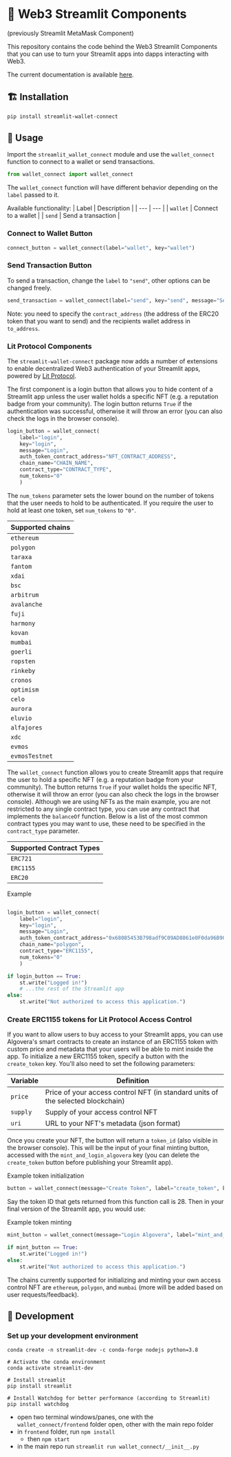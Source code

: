 # 🦊 Web3 Streamlit Components

(previously Streamlit MetaMask Component)

This repository contains the code behind the Web3 Streamlit Components that you can use to turn your Streamlit apps into dapps interacting with Web3.

The current documentation is available [here](docs.md).

## 🏗 Installation

```bash
pip install streamlit-wallet-connect
```

## 🤝 Usage
Import the `streamlit_wallet_connect` module and use the `wallet_connect` function to connect to a wallet or send transactions.

```python
from wallet_connect import wallet_connect
```
The `wallet_connect` function will have different behavior depending on the `label` passed to it.

Available functionality:
| Label | Description |
| --- | --- |
| `wallet` | Connect to a wallet |
| `send` | Send a transaction |

### Connect to Wallet Button

```python
connect_button = wallet_connect(label="wallet", key="wallet")
```

### Send Transaction Button

To send a transaction, change the `label` to `"send"`, other options can be changed freely.

```python
send_transaction = wallet_connect(label="send", key="send", message="Send Transaction", contract_address="ERC20_ADDRESS", amount="10", to_address="RECIPIENT_ADDRESS")
```
Note: you need to specify the `contract_address` (the address of the ERC20 token that you want to send) and the recipients wallet address in `to_address`.

### Lit Protocol Components

The `streamlit-wallet-connect` package now adds a number of extensions to enable decentralized Web3 authentication of your Streamlit apps, powered by [Lit Protocol](https://litprotocol.com/).

The first component is a login button that allows you to hide content of a Streamlit app unless the user wallet holds a specific NFT (e.g. a reputation badge from your community). The login button returns `True` if the authentication was successful, otherwise it will throw an error (you can also check the logs in the browser console).

```python
login_button = wallet_connect(
    label="login", 
    key="login", 
    message="Login", 
    auth_token_contract_address="NFT_CONTRACT_ADDRESS",
    chain_name="CHAIN_NAME", 
    contract_type="CONTRACT_TYPE",
    num_tokens="0"
    )
```

The `num_tokens` parameter sets the lower bound on the number of tokens that the user needs to hold to be authenticated. If you require the user to hold at least one token, set `num_tokens` to `"0"`.

| Supported chains |
| --- |
|`ethereum`|
|`polygon`|
|`taraxa`|
|`fantom`|
|`xdai`|
|`bsc`|
|`arbitrum`|
|`avalanche`|
|`fuji`| 
|`harmony`|
|`kovan` |
|`mumbai`| 
|`goerli`| 
|`ropsten`|
|`rinkeby`|
|`cronos`|
|`optimism`|
|`celo`|
|`aurora`|
|`eluvio`|
|`alfajores`|
|`xdc`| 
|`evmos`|
|`evmosTestnet`|


The `wallet_connect` function allows you to create Streamlit apps that require the user to hold a specific NFT (e.g. a reputation badge from your community). The button returns `True` if your wallet holds the specific NFT, otherwise it will throw an error (you can also check the logs in the browser console). Although we are using NFTs as the main example, you are not restricted to any single contract type, you can use any contract that implements the `balanceOf` function. Below is a list of the most common contract types you may want to use, these need to be specified in the `contract_type` parameter.

| Supported Contract Types|
|-|
|`ERC721`|
|`ERC1155`|
| `ERC20`|

Example
```python

login_button = wallet_connect(
    label="login", 
    key="login", 
    message="Login", 
    auth_token_contract_address="0x68085453B798adf9C09AD8861e0F0da96B908d81", 
    chain_name="polygon",
    contract_type="ERC1155",
    num_tokens="0"
    )

if login_button == True:
    st.write("Logged in!")
    # ...the rest of the Streamlit app
else:
    st.write("Not authorized to access this application.")
```

### Create ERC1155 tokens for Lit Protocol Access Control

If you want to allow users to buy access to your Streamlit apps, you can use Algovera's smart contracts to create an instance of an ERC1155 token with custom price and metadata that your users will be able to mint inside the app. To initialize a new ERC1155 token, specify a button with the `create_token` key. You'll also need to set the following parameters:

| Variable | Definition |
|-|-|
|`price`| Price of your access control NFT (in standard units of the selected blockchain)|
|`supply`| Supply of your access control NFT|
| `uri`| URL to your NFT's metadata (json format)|

Once you create your NFT, the button will return a `token_id` (also visible in the browser console). This will be the input of your final minting button, accessed with the `mint_and_login_algovera` key (you can delete the `create_token` button before publishing your Streamlit app).

Example token initialization
```python
button = wallet_connect(message="Create Token", label="create_token", key="create_token", price="0.01", supply=1000, uri="https://gateway.pinata.cloud/ipfs/QmZrFfBGmUmXYUVeTrKdKC1aFeBBEEXQPGhsJtX45GwCC5", chain_name="mumbai")
```

Say the token ID that gets returned from this function call is 28. Then in your final version of the Streamlit app, you would use:

Example token minting
```python
mint_button = wallet_connect(message="Login Algovera", label="mint_and_login_algovera", key="mint_and_login_algovera", price="0.01", token_id="28", chain_name="mumbai")

if mint_button == True:
    st.write("Logged in!")
else:
    st.write("Not authorized to access this application.")
```

The chains currently supported for initializing and minting your own access control NFT are `ethereum`, `polygon`, and `mumbai` (more will be added based on user requests/feedback).


## 🧱 Development

### Set up your development environment

```
conda create -n streamlit-dev -c conda-forge nodejs python=3.8

# Activate the conda environment
conda activate streamlit-dev

# Install streamlit
pip install streamlit

# Install Watchdog for better performance (according to Streamlit)
pip install watchdog
```

- open two terminal windows/panes, one with the `wallet_connect/frontend` folder open, other with the main repo folder
- in `frontend` folder, run `npm install`
    - then `npm start`
- in the main repo run `streamlit run wallet_connect/__init__.py`

